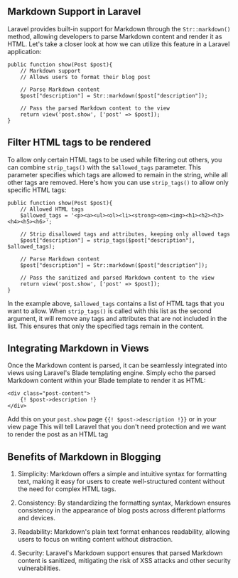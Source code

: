 ## Markdown Support in Laravel

Laravel provides built-in support for Markdown through the `Str::markdown()` method, allowing developers to parse Markdown content and render it as HTML. Let's take a closer look at how we can utilize this feature in a Laravel application:

```
public function show(Post $post){
    // Markdown support
    // Allows users to format their blog post

    // Parse Markdown content
    $post["description"] = Str::markdown($post["description"]);

    // Pass the parsed Markdown content to the view
    return view('post.show', ['post' => $post]);
}
```

## Filter HTML tags to be rendered

To allow only certain HTML tags to be used while filtering out others, you can combine
`strip_tags()` with the `$allowed_tags` parameter.
This parameter specifies which tags are allowed to remain in the string,
while all other tags are removed. Here's how you can use `strip_tags()` to allow only specific HTML tags:

```
public function show(Post $post){
    // Allowed HTML tags
    $allowed_tags = '<p><a><ul><ol><li><strong><em><img><h1><h2><h3><h4><h5><h6>';

    // Strip disallowed tags and attributes, keeping only allowed tags
    $post["description"] = strip_tags($post["description"], $allowed_tags);

    // Parse Markdown content
    $post["description"] = Str::markdown($post["description"]);

    // Pass the sanitized and parsed Markdown content to the view
    return view('post.show', ['post' => $post]);
}
```

In the example above, `$allowed_tags` contains a list of HTML tags that you want to allow. When `strip_tags()` is called with this list as the second argument, it will remove any tags and attributes that are not included in the list. This ensures that only the specified tags remain in the content.

## Integrating Markdown in Views

Once the Markdown content is parsed, it can be seamlessly integrated into views using Laravel's Blade templating engine. Simply echo the parsed Markdown content within your Blade template to render it as HTML:

```
<div class="post-content">
    {! $post->description !}
</div>
```

Add this on your `post.show` page `{{! $post->description !}}` or in your view page
This will tell Laravel that you don't need protection and we want to render the post as an HTML tag

## Benefits of Markdown in Blogging

1. Simplicity:
   Markdown offers a simple and intuitive syntax for formatting text, making it easy for users to create well-structured content without the need for complex HTML tags.

2. Consistency:
   By standardizing the formatting syntax, Markdown ensures consistency in the appearance of blog posts across different platforms and devices.

3. Readability:
   Markdown's plain text format enhances readability, allowing users to focus on writing content without distraction.

4. Security:
   Laravel's Markdown support ensures that parsed Markdown content is sanitized, mitigating the risk of XSS attacks and other security vulnerabilities.
